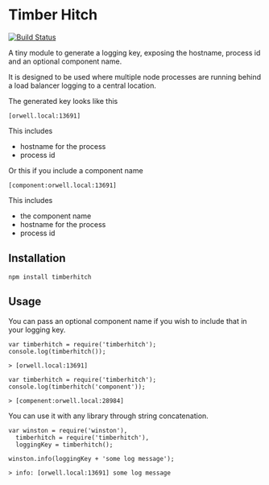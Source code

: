 # Timber Hitch

[![Build Status](https://secure.travis-ci.org/shapeshed/timberhitch.png)](http://travis-ci.org/shapeshed/timberhitch)

A tiny module to generate a logging key, exposing the hostname, process id and an optional component name.

It is designed to be used where multiple node processes are running behind a load balancer logging to a central location. 

The generated key looks like this

    [orwell.local:13691]

This includes

* hostname for the process
* process id

Or this if you include a component name

    [component:orwell.local:13691]

This includes

* the component name
* hostname for the process
* process id


## Installation

    npm install timberhitch

## Usage

You can pass an optional component name if you wish to include that in your logging key.

    var timberhitch = require('timberhitch');
    console.log(timberhitch());

    > [orwell.local:13691]

    var timberhitch = require('timberhitch');
    console.log(timberhitch('component'));

    > [compenent:orwell.local:28984]

You can use it with any library through string concatenation.

    var winston = require('winston'),
      timberhitch = require('timberhitch'),
      loggingKey = timberhitch();
    
    winston.info(loggingKey + 'some log message');

    > info: [orwell.local:13691] some log message
